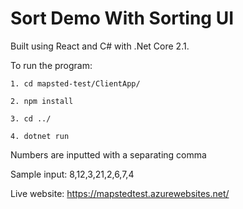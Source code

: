 # Sort Demo With Sorting UI

Built using React and C# with .Net Core 2.1. 



To run the program:
```
1. cd mapsted-test/ClientApp/
```
```
2. npm install
```
```
3. cd ../
```
```
4. dotnet run
```


Numbers are inputted with a separating comma


Sample input: 8,12,3,21,2,6,7,4


Live website: https://mapstedtest.azurewebsites.net/
